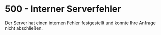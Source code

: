 # 500 - Interner Serverfehler

Der Server hat einen internen Fehler festgestellt und konnte Ihre Anfrage nicht abschließen.

